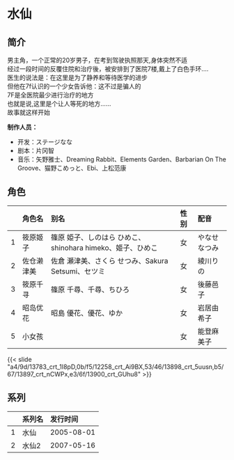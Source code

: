 # 水仙


## 简介

男主角，一个正常的20岁男子，在考到驾驶执照那天,身体突然不适  
经过一段时间的反覆住院和治疗後，被安排到了医院7楼,戴上了白色手环....  
医生的说法是：在这里是为了静养和等待医学的进步  
但他在7f认识的一个少女告诉他：这不过是骗人的  
7F是全医院最少进行治疗的地方  
也就是说,这里是个让人等死的地方......  
故事就这样开始

**制作人员：**
- 开发：ステージなな
- 剧本：片冈智
- 音乐：矢野雅士、Dreaming Rabbit、Elements Garden、Barbarian On The Groove、猫野こめっと、Ebi、上松范康

## 角色

|     |   角色名   |   别名  | 性别 |  配音  |
|:--- |:------  |:----      |:---  |:--   |
| 1 | 筱原姬子 | 篠原 姫子、しのはら ひめこ、shinohara himeko、姬子、ひめこ | 女 | やなせなつみ |
| 2 | 佐仓濑津美 | 佐倉 瀬津美、さくら せつみ、Sakura Setsumi、セツミ | 女 | 綾川りの |
| 3 | 筱原千寻 | 篠原 千尋、千尋、ちひろ | 女 | 後藤邑子 |
| 4 | 昭岛优花 | 昭島 優花、優花、ゆか | 女 | 岩居由希子 |
| 5 | 小女孩 |  | 女 | 能登麻美子 |

{{< slide "a4/9d/13783_crt_1I8pD,0b/f5/12258_crt_Ai9BX,53/46/13898_crt_5uusn,b5/67/13897_crt_nCWPx,e3/6f/13900_crt_GUhu8" >}}


## 系列

|     |   系列名   |   发行时间  |
|:---   |:------  |:----      |
| 1 | 水仙 | 2005-08-01 |
| 2 | 水仙2 | 2007-05-16 |



